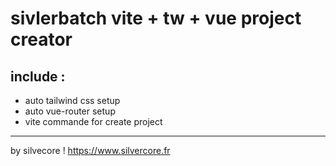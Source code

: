 # sivlerbatch vite + tw + vue project creator

## include :
  - auto tailwind css setup
  - auto vue-router setup
  - vite commande for create project

---

by silvecore !
https://www.silvercore.fr

